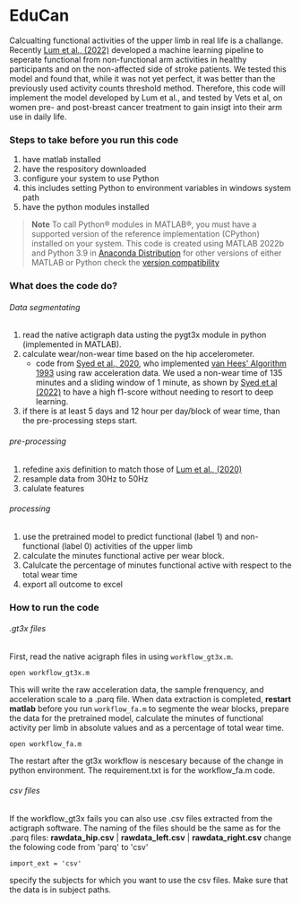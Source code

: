 # EduCan

Calcualting functional activities of the upper limb in real life is a challange. Recently [Lum et al., (2022)](https://pubmed.ncbi.nlm.nih.gov/33150830/) developed a machine learning pipeline to seperate functional from non-functional arm activities in healthy participants and on the non-affected side of stroke patients. We tested this model and found that, while it was not yet perfect, it was better than the previously used activity counts threshold method. 
Therefore, this code will implement the model developed by Lum et al., and tested by Vets et al, on women pre- and post-breast cancer treatment to gain insigt into their arm use in daily life.

### Steps to take before you run this code

1. have matlab installed
2. have the respository downloaded
3. configure your system to use Python
4. this includes setting Python to environment variables in windows system path
5. have the python modules installed

>  **Note** 
> To call Python® modules in MATLAB®, you must have a supported version of the reference implementation (CPython) installed on your system. 
> This code is created using MATLAB 2022b and Python 3.9 in [Anaconda Distribution](https://www.anaconda.com/products/distribution)
> for other versions of either MATLAB or Python check the [version compatibility](https://nl.mathworks.com/support/requirements/python-compatibility.html)


### What does the code do? 

###### Data segmentating

1. read the native actigraph data usting the pygt3x module in python (implemented in MATLAB).
2. calculate wear/non-wear time  based on the hip accelerometer.
    - code from [Syed et al., 2020](https://www.nature.com/articles/s41598-020-62821-2), who implemented [van Hees' Algorithm 1993](https://pubmed.ncbi.nlm.nih.gov/21829556/) using raw acceleration data. We used a non-wear time of 135 minutes and a sliding window of 1 minute, as shown by [Syed et al (2022)](https://www.nature.com/articles/s41598-021-87757-z) to have a high f1-score without needing to resort to deep learning. 
3. if there is at least 5 days and 12 hour per day/block of wear time, than the pre-processing steps start. 

###### pre-processing

1. refedine axis definition to match those of [Lum et al., (2020)](https://journals.sagepub.com/doi/full/10.1177/1545968320962483)
2. resample data from 30Hz to 50Hz
3. calulate features

###### processing

1. use the pretrained model to predict functional (label 1) and non-functional (label 0) activities of the upper limb
2. calculate the minutes functional active per wear block. 
3. Calulcate the percentage of minutes functional active with respect to the total wear time
4. export all outcome to excel

### How to run the code

###### .gt3x files
First, read the native acigraph files in using ```workflow_gt3x.m```. 
```
open workflow_gt3x.m
```
This will write the raw acceleration data, the sample frenquency, and acceleration scale to a .parq file. 
When data extraction is completed, **restart matlab** before you run ```workflow_fa.m``` to segmente the wear blocks, prepare the data for the pretrained model, calculate the minutes of functional activity per limb in absolute values and as a percentage of total wear time.
```
open workflow_fa.m
```
The restart after the gt3x workflow is nescesary because of the change in python environment. The requirement.txt is for the workflow_fa.m code.

###### csv files
If the workflow_gt3x fails you can also use .csv files extracted from the actigraph software. The naming of the files should be the same as for the .parq files: **rawdata_hip.csv** | **rawdata_left.csv** | **rawdata_right.csv**
change the folowing code from 'parq' to 'csv'
```
import_ext = 'csv'
```
specify the subjects for which you want to use the csv files. Make sure that the data is in subject paths.



